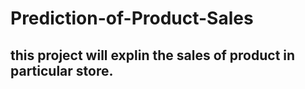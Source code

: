 # Prediction-of-Product-Sales
## this project will explin the sales of product in particular store.
